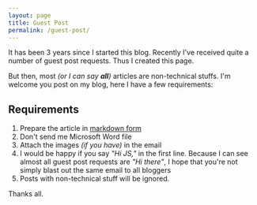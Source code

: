 ```yaml
---
layout: page
title: Guest Post
permalink: /guest-post/
---
```


It has been 3 years since I started this blog. Recently I've received quite a number of guest post requests. Thus I created this page.

But then, most _(or I can say **all**)_ articles are non-technical stuffs. I'm welcome you post on my blog, here I have a few requirements:

## Requirements

1. Prepare the article in [markdown form](https://daringfireball.net/projects/markdown/)
2. Don't send me Microsoft Word file
3. Attach the images _(if you have)_ in the email
4. I would be happy if you say _"Hi JS,"_ in the first line. Because I can see almost all guest post requests are _"Hi there"_, I hope that you're not simply blast out the same email to all bloggers
5. Posts with non-technical stuff will be ignored.

Thanks all.
